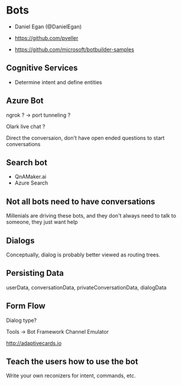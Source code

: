 # Bots

- Daniel Egan (@DanielEgan)

- https://github.com/pveller
- https://github.com/microsoft/botbuilder-samples

## Cognitive Services

- Determine intent and define entities

## Azure Bot

ngrok ? ->  port tunneling ? 

Olark live chat ? 

Direct the conversaion, don't have open ended questions to start conversations

## Search bot

- QnAMaker.ai
- Azure Search

## Not all bots need to have conversations

Millenials are driving these bots, and they don't always need to talk to someone, they just want help

## Dialogs

Conceptually, dialog is probably better viewed as routing trees.

## Persisting Data

userData, conversationData, privateConversationData, dialogData

## Form Flow

Dialog type?

Tools -> Bot Framework Channel Emulator

http://adaptivecards.io

## Teach the users how to use the bot

Write your own reconizers for intent, commands, etc.